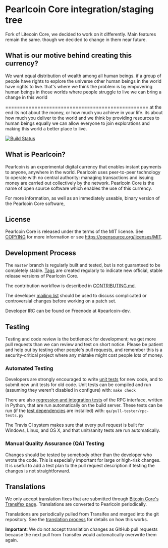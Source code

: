 Pearlcoin Core integration/staging tree
=====================================

Fork of Litecoin Core, we decided to work 
on it differently. Main features remain the same. though we decided to change in them near future.

What is our motive behind creating this currency?
-------------------------------------------------

We want equal distribution of wealth among all human beings. if a group of people have rights to explore the universe
other human beings in the world have rights to live. that's where we think the problem is
by empovering human beings in those worlds where people struggle to live we can bring a change in this world

=================================================
at the end its not about the money, or how much you achieve in your life.
its about how much you deliver to the world and we think by providing resources to
human beings equally we can allow everyone to join explorations and making this world a better place to live.


[![Build Status](https://travis-ci.org/pearlcoin-project/pearlcoin.svg?branch=master)](https://travis-ci.org/pearlcoin-project/pearlcoin)

What is Pearlcoin?
----------------

Pearlcoin is an experimental digital currency that enables instant payments to
anyone, anywhere in the world. Pearlcoin uses peer-to-peer technology to operate
with no central authority: managing transactions and issuing money are carried
out collectively by the network. Pearlcoin Core is the name of open source
software which enables the use of this currency.

For more information, as well as an immediately useable, binary version of
the Pearlcoin Core software, 

License
-------

Pearlcoin Core is released under the terms of the MIT license. See [COPYING](COPYING) for more
information or see https://opensource.org/licenses/MIT.

Development Process
-------------------

The `master` branch is regularly built and tested, but is not guaranteed to be
completely stable. [Tags](https://github.com/pearlcoin-project/pearlcoin/tags) are created
regularly to indicate new official, stable release versions of Pearlcoin Core.

The contribution workflow is described in [CONTRIBUTING.md](CONTRIBUTING.md).

The developer [mailing list](https://groups.google.com/forum/#!forum/pearlcoin-dev)
should be used to discuss complicated or controversial changes before working
on a patch set.

Developer IRC can be found on Freenode at #pearlcoin-dev.

Testing
-------

Testing and code review is the bottleneck for development; we get more pull
requests than we can review and test on short notice. Please be patient and help out by testing
other people's pull requests, and remember this is a security-critical project where any mistake might cost people
lots of money.

### Automated Testing

Developers are strongly encouraged to write [unit tests](/doc/unit-tests.md) for new code, and to
submit new unit tests for old code. Unit tests can be compiled and run
(assuming they weren't disabled in configure) with: `make check`

There are also [regression and integration tests](/qa) of the RPC interface, written
in Python, that are run automatically on the build server.
These tests can be run (if the [test dependencies](/qa) are installed) with: `qa/pull-tester/rpc-tests.py`

The Travis CI system makes sure that every pull request is built for Windows, Linux, and OS X, and that unit/sanity tests are run automatically.

### Manual Quality Assurance (QA) Testing

Changes should be tested by somebody other than the developer who wrote the
code. This is especially important for large or high-risk changes. It is useful
to add a test plan to the pull request description if testing the changes is
not straightforward.

Translations
------------

We only accept translation fixes that are submitted through [Bitcoin Core's Transifex page](https://www.transifex.com/projects/p/bitcoin/).
Translations are converted to Pearlcoin periodically.

Translations are periodically pulled from Transifex and merged into the git repository. See the
[translation process](doc/translation_process.md) for details on how this works.

**Important**: We do not accept translation changes as GitHub pull requests because the next
pull from Transifex would automatically overwrite them again.
